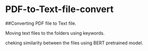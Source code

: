 # PDF-to-Text-file-convert

##Converting PDF file to Text file.

Moving text files to the folders using keywords.

cheking similarity between the files using BERT pretrained model.
